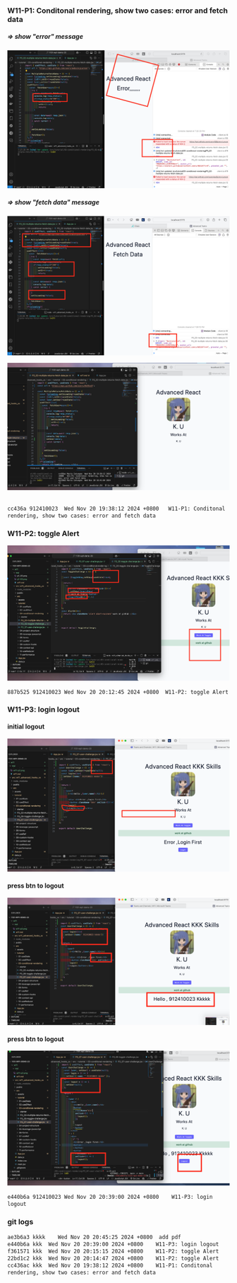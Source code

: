 ### W11-P1: Conditonal rendering, show two cases: error and fetch data
 
##### => show "error" message
 
![](p1_01.png)
 
##### => show "fetch data" message
 
![](p1_02.png)

![](p1-03.png)
 
```

cc436a 912410023  Wed Nov 20 19:38:12 2024 +0800   W11-P1: Conditonal rendering, show two cases: error and fetch data
```


### W11-P2: toggle Alert
 
![](w11-p2.png)
 
```
887b525 912410023 Wed Nov 20 20:12:45 2024 +0800  W11-P2: toggle Alert
```

### W11-P3: login logout
 

 #### initial logout
![](w11-p3-01.png)
#### press btn to  logout
![](w11-p3-02.png)

#### press btn to logout
![](w11-p3-03.png)
 
```
e440b6a 912410023 Wed Nov 20 20:39:00 2024 +0800    W11-P3: login logout
```


### git logs

```
ae3b6a3 kkkk    Wed Nov 20 20:45:25 2024 +0800  add pdf
e440b6a kkk  Wed Nov 20 20:39:00 2024 +0800    W11-P3: login logout
f361571 kkk  Wed Nov 20 20:15:15 2024 +0800    W11-P2: toggle Alert
22bd1c2 kkk  Wed Nov 20 20:14:47 2024 +0800    W11-P2: toggle Alert
cc436ac kkk  Wed Nov 20 19:38:12 2024 +0800    W11-P1: Conditonal rendering, show two cases: error and fetch data
```